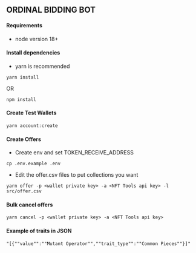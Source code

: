 ## ORDINAL BIDDING BOT

#### Requirements

- node version 18+

#### Install dependencies

- yarn is recommended

`yarn install`

OR

`npm install`

#### Create Test Wallets

`yarn account:create`

#### Create Offers

- Create env and set TOKEN_RECEIVE_ADDRESS

`cp .env.example .env`

- Edit the offer.csv files to put collections you want

`yarn offer -p <wallet private key> -a <NFT Tools api key> -l src/offer.csv`

#### Bulk cancel offers

`yarn cancel -p <wallet private key> -a <NFT Tools api key>`

#### Example of traits in JSON

`"[{""value"":""Mutant Operator"",""trait_type"":""Common Pieces""}]"`
